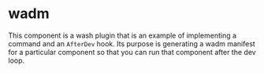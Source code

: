 # wadm

This component is a wash plugin that is an example of implementing a command and an `AfterDev` hook. Its purpose is generating a wadm manifest for a particular component
so that you can run that component after the dev loop.
